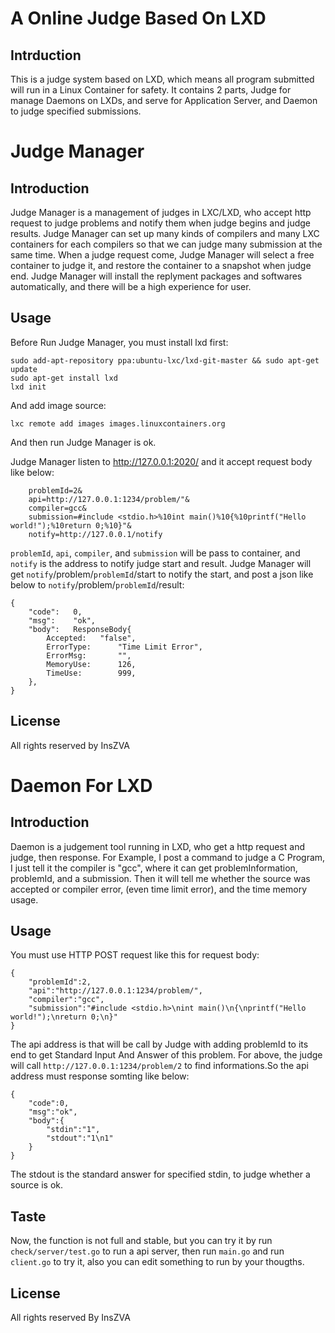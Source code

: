 # A Online Judge Based On LXD

## Intrduction

This is a judge system based on LXD, which means all program submitted will run in a Linux Container for safety.
It contains 2 parts, Judge for manage Daemons on LXDs, and serve for Application Server, and Daemon to judge specified submissions.

# Judge Manager

## Introduction

Judge Manager is a management of judges in LXC/LXD, who accept http request to judge problems and notify them when judge begins and judge results.
Judge Manager can set up many kinds of compilers and many LXC containers for each compilers so that we can judge many submission at the same time.
When a judge request come, Judge Manager will select a free container to judge it, and restore the container to a snapshot when judge end.
Judge Manager will install the replyment packages and softwares automatically, and there will be a high experience for user.

## Usage

Before Run Judge Manager, you must install lxd first:
```
sudo add-apt-repository ppa:ubuntu-lxc/lxd-git-master && sudo apt-get update
sudo apt-get install lxd
lxd init
```
And add image source:
```
lxc remote add images images.linuxcontainers.org
```

And then run Judge Manager is ok.

Judge Manager listen to http://127.0.0.1:2020/ and it accept request body like below:
```
    problemId=2&
    api=http://127.0.0.1:1234/problem/"&
    compiler=gcc&
    submission=#include <stdio.h>%10int main()%10{%10printf("Hello world!");%10return 0;%10}"&
    notify=http://127.0.0.1/notify
```
`problemId`, `api`, `compiler`, and `submission` will be pass to container, and `notify` is the address to notify judge start and result.
Judge Manager will get `notify`/problem/`problemId`/start to notify the start, and post a json like below to `notify`/problem/`problemId`/result:
```
{
    "code":   0,
    "msg":    "ok",
    "body":   ResponseBody{
        Accepted:   "false",
        ErrorType:      "Time Limit Error",
        ErrorMsg:       "",
        MemoryUse:      126,
        TimeUse:        999,
    },
}
```

## License

All rights reserved by InsZVA

# Daemon For LXD

## Introduction

Daemon is a judgement tool running in LXD, who get a http request and judge, then response.
For Example, I post a command to judge a C Program, I just tell it the compiler is "gcc", where it can get problemInformation, problemId, and a submission.
Then it will tell me whether the source was accepted or compiler error, (even time limit error), and the time memory usage.

## Usage

You must use HTTP POST request like this for request body:
```
{
    "problemId":2,
    "api":"http://127.0.0.1:1234/problem/",
    "compiler":"gcc",
    "submission":"#include <stdio.h>\nint main()\n{\nprintf("Hello world!");\nreturn 0;\n}"
}
```
The api address is that will be call by Judge with adding problemId to its end to get Standard Input And Answer of this problem.
For above, the judge will call `http://127.0.0.1:1234/problem/2` to find informations.So the api address must response somting like below:
```
{
    "code":0,
    "msg":"ok",
    "body":{
        "stdin":"1",
        "stdout":"1\n1"
    }
}
```
The stdout is the standard answer for specified stdin, to judge whether a source is ok.

## Taste

Now, the function is not full and stable, but you can try it by run `check/server/test.go` to run a api server,
then run `main.go` and run `client.go` to try it, also you can edit something to run by your thougths.

## License

All rights reserved By InsZVA